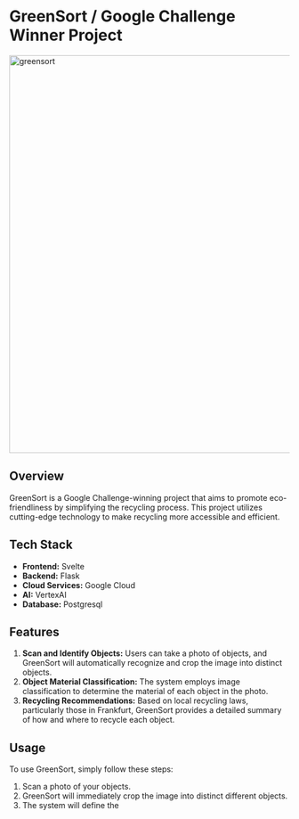 # GreenSort / Google Challenge Winner Project

<img width="714" alt="greensort" src="https://github.com/dailani/GreenSort/assets/51968936/dfd36a56-b08e-4220-bb6d-f298af4c3e06">


## Overview
GreenSort is a Google Challenge-winning project that aims to promote eco-friendliness by simplifying the recycling process. This project utilizes cutting-edge technology to make recycling more accessible and efficient.

## Tech Stack
- **Frontend:** Svelte
- **Backend:** Flask
- **Cloud Services:** Google Cloud
- **AI:** VertexAI
- **Database:** Postgresql

## Features
1. **Scan and Identify Objects:** Users can take a photo of objects, and GreenSort will automatically recognize and crop the image into distinct objects.
2. **Object Material Classification:** The system employs image classification to determine the material of each object in the photo.
3. **Recycling Recommendations:** Based on local recycling laws, particularly those in Frankfurt, GreenSort provides a detailed summary of how and where to recycle each object.

## Usage
To use GreenSort, simply follow these steps:
1. Scan a photo of your objects.
2. GreenSort will immediately crop the image into distinct different objects.
3. The system will define the
